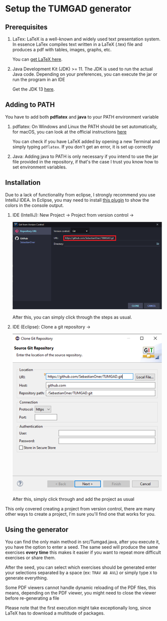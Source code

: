 # Setup the TUMGAD generator
## Prerequisites
1. LaTex: LaTeX is a well-known and widely used text presentation system.
In essence LaTex compiles text written in a LaTeX (.tex) file and
produces a pdf with tables, images, graphs, etc.

    You can [get LaTeX here](https://www.latex-project.org/get/#tex-distributions).

2. Java Development Kit (JDK) >= 11. The JDK is used to run the actual
Java code. Depending on your preferences, you can execute the jar or run
the program in an IDE

    Get the JDK 13 [here](https://www.oracle.com/java/technologies/javase-jdk13-downloads.html).

## Adding to PATH
You have to add both **pdflatex** and **java** to your PATH environment variable

1. pdflatex: On Windows and Linux the PATH should be set automatically,
for macOS, you can look at the official instructions [here](https://miktex.org/howto/modify-path)

    You can check if you have LaTeX added by opening a new Terminal and simply typing
`pdflatex`. If you don't get an error, it is set up correctly

2. Java: Adding java to PATH is only necessary if you intend to use the
jar file provided in the repository, if that's the case I trust you know 
how to set environment variables. 

## Installation
Due to a lack of functionality from eclipse, I strongly recommend you use
IntelliJ IDEA. In Eclipse, you may need to install
[this plugin](http://mihai-nita.net/2013/06/03/eclipse-plugin-ansi-in-console/)
to show the colors in the console output.

1. IDE (IntelliJ): New Project -> Project from version control ->

    ![New project from version control](resources/NewFromVC.png)

    After this, you can simply click through the steps as usual.

2. IDE (Eclipse): Clone a git repository -> 

    ![New Project from VC in Eclipse](resources/NewFromVCEclipse.png)
    
    After this, simply click through and add the project as usual

This only covered creating a project from version control, there
are many other ways to create a project, I'm sure you'll find one that works 
for you.

## Using the generator
You can find the only main method in src/Tumgad.java, after you execute it, you have the option to enter a seed. The same seed will produce the
same exercises **every time** this makes it easier if you want to repeat
more difficult exercises or share them.

After the seed, you can select which exercises should be generated enter 
your selections separated by a space (ex: `TRAV AB AVL`) or simply type `X`
to generate everything.

Some PDF viewers cannot handle dynamic reloading of the PDF files, this means, depending on the PDF viewer, you might need to close the viewer before re-generating a file

Please note that the first execution might take
exceptionally long, since LaTeX has to download a multitude of packages.
